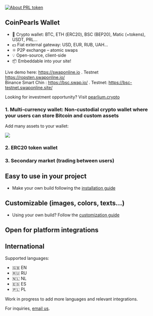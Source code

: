 [![About PRL token](https://img.shields.io/badge/ERC20-PRL-orange)](https://gateway.pinata.cloud/ipfs/QmTuh2H4zkwmphU276kEdoCwWdqehQRcPfSVVUdNbouBTW)
   
## CoinPearls Wallet
         
- 👛 Crypto wallet: BTC, ETН (ERC20), BSC (BEP20), Matic (+tokens), USDT, PRL...
- 💵 Fiat external gateway: USD, EUR, RUB, UAH...
- ⚛️ P2P exchange – atomic swaps
- 💡 Open-source, client-side
- 📦 Embeddable into your site!

Live demo here: 
https://swaponline.io . Testnet https://ropsten.swaponline.io/
<br> Binance  Smart Chin : https://bsc.swap.io/ . Testnet: https://bsc-testnet.swaponline.site/

Looking for investment opportunity? Visit [pearlium.crypto](https://gateway.pinata.cloud/ipfs/QmTuh2H4zkwmphU276kEdoCwWdqehQRcPfSVVUdNbouBTW)

### 1. Multi-currency wallet: Non-custodial crypto wallet where your users can store Bitcoin and custom assets

Add many assets to your wallet:

<img src="https://wallet.wpmix.net/codecanyon_description_3.jpg">

### 2. ERC20 token wallet

### 3. Secondary market (trading between users)

## Easy to use in your project

- Make your own build following the [installation guide](/docs/INSTALLATION.md)


## Customizable (images, colors, texts...)

- Using your own build? Follow the [customization guide](/docs/CUSTOMIZATION.md)


## Open for platform integrations


## International

Supported languages:

- 🇬🇧 EN
- 🇷🇺 RU
- 🇳🇱 NL
- 🇪🇸 ES
- 🇵🇱 PL

Work in progress to add more languages and relevant integrations.


For inquiries, [email us](mailto:cryptoservice@pearlium.online).


